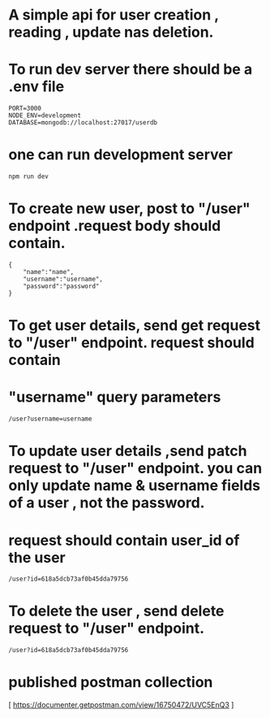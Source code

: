 # A simple api for user creation , reading , update nas deletion.

# To run dev server there should be a .env file

```
PORT=3000
NODE_ENV=development
DATABASE=mongodb://localhost:27017/userdb

```

# one can run development server

```
npm run dev
```

# To create new user, post to "/user" endpoint .request body should contain.

```
{
    "name":"name",
    "username":"username",
    "password":"password"
}
```

# To get user details, send get request to "/user" endpoint. request should contain

# "username" query parameters

```
/user?username=username
```

# To update user details ,send patch request to "/user" endpoint. you can only update name & username fields of a user , not the password.

# request should contain user_id of the user

```
/user?id=618a5dcb73af0b45dda79756
```

# To delete the user , send delete request to "/user" endpoint.

```
/user?id=618a5dcb73af0b45dda79756
```

# published postman collection

[ https://documenter.getpostman.com/view/16750472/UVC5EnQ3 ]
